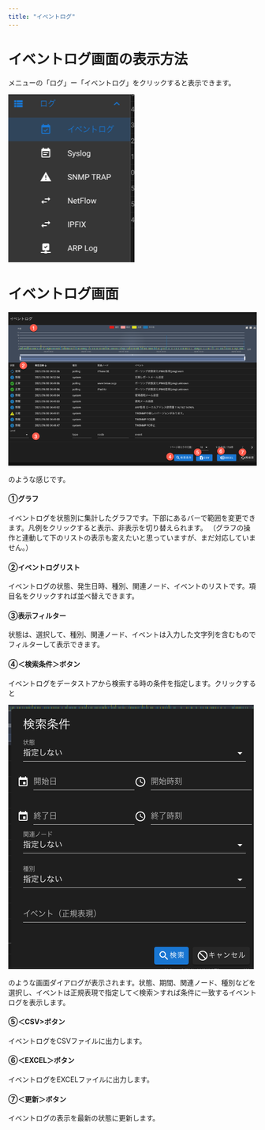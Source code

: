 ```yaml
---
title: "イベントログ"
---
```


# イベントログ画面の表示方法
メニューの「ログ」ー「イベントログ」をクリックすると表示できます。

![](/images/books/twsnmpfc-manual/picture_pc_02fa7ace24c928c3f772ba74ca6135f6.png)


# イベントログ画面

![](/images/books/twsnmpfc-manual/picture_pc_db4477f355feaedce83c4ce24e5f36cd.png)


のような感じです。

#### ①グラフ
イベントログを状態別に集計したグラフです。下部にあるバーで範囲を変更できます。凡例をクリックすると表示、非表示を切り替えられます。
（グラフの操作と連動して下のリストの表示も変えたいと思っていますが、まだ対応していません。）

#### ②イベントログリスト
イベントログの状態、発生日時、種別、関連ノード、イベントのリストです。項目名をクリックすれば並べ替えできます。

#### ③表示フィルター
状態は、選択して、種別、関連ノード、イベントは入力した文字列を含むものでフィルターして表示できます。

#### ④＜検索条件＞ボタン
イベントログをデータストアから検索する時の条件を指定します。クリックすると

![](/images/books/twsnmpfc-manual/picture_pc_d783ef17ec615bc6d716d6458d3af1fe.png)

のような画面ダイアログが表示されます。状態、期間、関連ノード、種別などを選択し、イベントは正規表現で指定して＜検索＞すれば条件に一致するイベントログを表示します。

#### ⑤＜CSV>ボタン
イベントログをCSVファイルに出力します。

#### ⑥＜EXCEL＞ボタン
イベントログをEXCELファイルに出力します。

#### ⑦＜更新＞ボタン
イベントログの表示を最新の状態に更新します。

